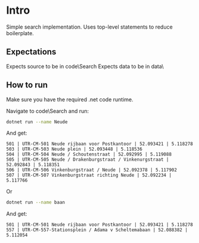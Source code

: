 # Intro

Simple search implementation.
Uses top-level statements to reduce boilerplate.

## Expectations

Expects source to be in code\Search
Expects data to be in data\

## How to run

Make sure you have the required .net code runtime.

Navigate to code\Search and run:
```sh
dotnet run --name Neude
```

And get:
```none
501 | UTR-CM-501 Neude rijbaan voor Postkantoor | 52.093421 | 5.118278
503 | UTR-CM-503 Neude plein | 52.093448 | 5.118536
504 | UTR-CM-504 Neude / Schoutenstraat | 52.092995 | 5.119088
505 | UTR-CM-505 Neude / Drakenburgstraat / Vinkenurgstraat | 52.092843 | 5.118351
506 | UTR-CM-506 Vinkenburgstraat / Neude | 52.092378 | 5.117902
507 | UTR-CM-507 Vinkenburgstraat richting Neude | 52.092234 | 5.117766
```

Or

```sh
dotnet run --name baan
```

And get:
```none
501 | UTR-CM-501 Neude rijbaan voor Postkantoor | 52.093421 | 5.118278
557 | UTR-CM-557-Stationsplein / Adama v Scheltemabaan | 52.088382 | 5.112054
```